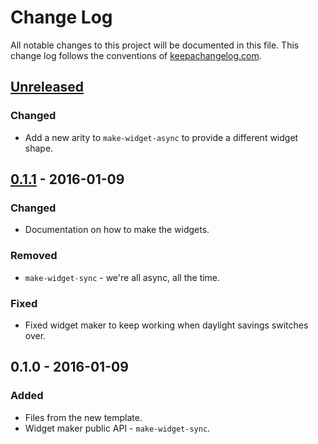 # Change Log
All notable changes to this project will be documented in this file. This change log follows the conventions of [keepachangelog.com](http://keepachangelog.com/).

## [Unreleased][unreleased]
### Changed
- Add a new arity to `make-widget-async` to provide a different widget shape.

## [0.1.1] - 2016-01-09
### Changed
- Documentation on how to make the widgets.

### Removed
- `make-widget-sync` - we're all async, all the time.

### Fixed
- Fixed widget maker to keep working when daylight savings switches over.

## 0.1.0 - 2016-01-09
### Added
- Files from the new template.
- Widget maker public API - `make-widget-sync`.

[unreleased]: https://github.com/your-name/squint/compare/0.1.1...HEAD
[0.1.1]: https://github.com/your-name/squint/compare/0.1.0...0.1.1
